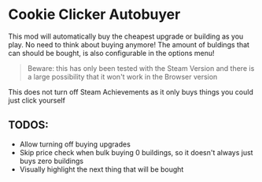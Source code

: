 # Cookie Clicker Autobuyer

This mod will automatically buy the cheapest upgrade or building as you play. No need to think about buying anymore! The amount of buldings that can should be bought, is also configurable in the options menu!

>Beware: this has only been tested with the Steam Version and there is a large possibility that it won't work in the Browser version

This does not turn off Steam Achievements as it only buys things you could just click yourself
## TODOS:
- Allow turning off buying upgrades
- Skip price check when bulk buying 0 buildings, so it doesn't always just buys zero buildings
- Visually highlight the next thing that will be bought 